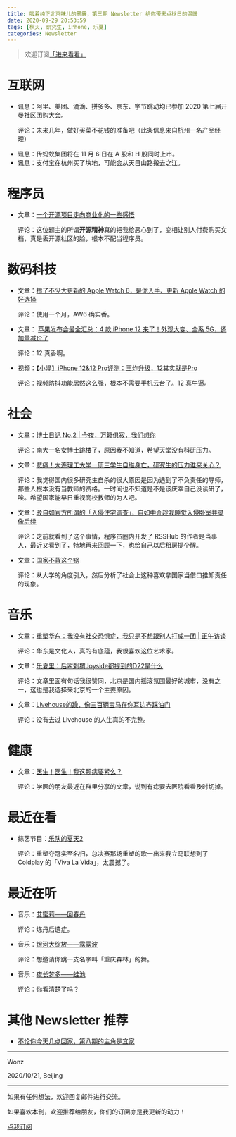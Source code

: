 ```yaml
---
title: 吸着纯正北京味儿的雾霾，第三期 Newsletter 给你带来点秋日的温暖
date: 2020-09-29 20:53:59
tags: [秋天, 研究生, iPhone, 乐夏]
categories: Newsletter
---
```


> 欢迎订阅[「进来看看」](https://wonz.hedwig.pub)

<!--more-->

# 互联网

* 讯息：阿里、美团、滴滴、拼多多、京东、字节跳动均已参加 2020 第七届开曼社区团购大会。

  评论：未来几年，做好买菜不花钱的准备吧（此条信息来自杭州一名产品经理）

- 讯息：传蚂蚁集团将在 11 月 6 日在 A 股和 H 股同时上市。
- 讯息：支付宝在杭州买了块地，可能会从天目山路搬去之江。

# 程序员

* 文章：[一个开源项目走向商业化的一些感悟](https://www.v2ex.com/t/711701?p=1)

  评论：这位题主的所谓**开源精神**真的把我给恶心到了，变相让别人付费购买文档，真是丢开源社区的脸，根本不配当程序员。


# 数码科技

* 文章：[攒了不少大更新的 Apple Watch 6，是你入手、更新 Apple Watch 的好选择](https://mp.weixin.qq.com/s?__biz=MzU4Mjg3MDAyMQ==&mid=2247504606&idx=1&sn=349c301a102ffa23323bda24e863d5b8&chksm=fdb327b4cac4aea27bda4e50789c9cdef2b052557f5f0896adb2e0786898158890d0a715df4b&mpshare=1&scene=1&srcid=1017lbP2zyLTCjKrZ75huBX2&sharer_sharetime=1603281311889&sharer_shareid=98be2b754936f08d103cd3be4f2da5d7#rd)

  评论：使用一个月，AW6 确实香。

- 文章： [苹果发布会最全汇总：4 款 iPhone 12 来了！外观大变、全系 5G，还加量减价了](https://mp.weixin.qq.com/s?__biz=MjM5MjAyNDUyMA==&mid=2650584930&idx=1&sn=751a993e9945c6a604487735ded34728&chksm=bea485c589d30cd3559815d82dbd18fbeace8cbdc3c118d1b17428b42011689b827dca31abf2&mpshare=1&scene=1&srcid=1017ueEZefZCzK8wXcjgfTXW&sharer_sharetime=1603281342428&sharer_shareid=98be2b754936f08d103cd3be4f2da5d7#rd)

  评论：12 真香啊。

- 视频：[【小泽】iPhone 12&12 Pro评测：王炸升级，12其实就是Pro](https://www.bilibili.com/video/BV1gr4y1w7pf?from=search&seid=8854288978560354121)

  评论：视频防抖功能居然这么强，根本不需要手机云台了。12 真牛逼。

# 社会

- 文章：[博士日记 No.2 | 今夜，万籁俱寂，我们想你](https://mp.weixin.qq.com/s?__biz=MzIyMjMyNjI1OQ==&mid=2247493727&idx=1&sn=6e248c5925be599a88e5650737754a42&chksm=e82d94c3df5a1dd5aaecc9ca29168b8185b76676ef36d3adaad99e48dcabfd1118c7d3d610e3&mpshare=1&scene=1&srcid=0920YEFG1SrrOehLfcdQUVOy&sharer_sharetime=1600688046918&sharer_shareid=98be2b754936f08d103cd3be4f2da5d7#rd)

  评论：南大一名女博士跳楼了，原因我不知道，希望天堂没有科研压力。

- 文章：[悲痛！大连理工大学一研三学生自缢身亡，研究生的压力谁来关心？](https://mp.weixin.qq.com/s?__biz=MzU2NjM3Mzk0Nw==&mid=2247549367&idx=1&sn=77c101574ebee54baec35b4608ac6ed7&chksm=fcaf3ae3cbd8b3f590b7a625dd6d82700a35a0aa0582d07fd5b587fb2124de138985f2464f7e&mpshare=1&scene=1&srcid=1021dA4euVDwKDX4h6Jb4N18&sharer_sharetime=1603288545847&sharer_shareid=98be2b754936f08d103cd3be4f2da5d7#rd)

  评论：我觉得国内很多研究生自杀的很大原因是因为遇到了不负责任的导师，那些人根本没有当教师的资格。一时间也不知道是不是该庆幸自己没读研了，唉。希望国家能早日重视高校教师的为人吧。
  
- 文章：[驳自如官方所谓的「入侵住宅调查」，自如中介趁我睡觉入侵卧室并录像后续](https://www.v2ex.com/t/690252?p=1)

  评论：之前就看到了这个事情，程序员圈内开发了 RSSHub 的作者是当事人，最近又看到了，特地再来回顾一下，也给自己以后租房提个醒。

- 文章：[国家不背这个锅](https://mp.weixin.qq.com/s?__biz=MjM5ODAzNTc2NA==&mid=2652886338&idx=1&sn=b0e78228b1ee84f7c2e921997ba2024a&chksm=bd3b9d198a4c140f576eba5b2ce4d218b0149b27afa8aa41a6fa66c959fd43d006fe1c37f797&mpshare=1&scene=1&srcid=1017xCVbU0RIjdpWUu7JxPRI&sharer_sharetime=1602907970316&sharer_shareid=98be2b754936f08d103cd3be4f2da5d7#rd)

  评论：从大学的角度引入，然后分析了社会上这种喜欢拿国家当借口推卸责任的现象。


# 音乐

* 文章：[重塑华东：我没有社交恐惧症，我只是不想跟别人打成一团 | 正午访谈](https://mp.weixin.qq.com/s?__biz=MzAxMzMzODcyNQ==&mid=2652485278&idx=1&sn=88049fe1d37a66a858a184db974ac174&chksm=80490794b73e8e82e1eb42e27585f4891fd2015e68165da33e5580141c361faceffd86c0c1b8&mpshare=1&scene=1&srcid=1012xipkqpbWhPdGkA1I1hIj&sharer_sharetime=1602467057265&sharer_shareid=98be2b754936f08d103cd3be4f2da5d7#rd)

  评论：华东是文化人，真的有底蕴，我很喜欢这位艺术家。

* 文章：[乐夏里：后鲨刺猬Joyside都提到的D22是什么](https://mp.weixin.qq.com/s?__biz=MzAwOTQ4MDk3Mg==&mid=2247486066&idx=1&sn=d3046c9a9d0777b749f138bddae85423&chksm=9b5fb411ac283d07d79a5a3e32c431661ff695a687104ba7cca6b481ba492917c353302c905a&mpshare=1&scene=1&srcid=1017TPU0Bn2rXFh5RIJKbynz&sharer_sharetime=1603281292777&sharer_shareid=98be2b754936f08d103cd3be4f2da5d7#rd)

  评论：文章里面有句话我很赞同，北京是国内摇滚氛围最好的城市，没有之一，这也是我选择来北京的一个主要原因。

- 文章：[Livehouse的躁，像三百辆宝马在你耳边齐踩油门](https://mp.weixin.qq.com/s?__biz=MjM5ODc5MDM2MA==&mid=2651741892&idx=1&sn=dab6e795262446ce3fa5b21cebf9d21b&chksm=bd3fab738a4822653dcc75c6328fbe55d9330f1def2c8c11c82a49de35af1feb79f813cd401b&mpshare=1&scene=1&srcid=1021MywVhHZFyrhA252fhTDO&sharer_sharetime=1603264659432&sharer_shareid=98be2b754936f08d103cd3be4f2da5d7#rd)

  评论：没有去过 Livehouse 的人生真的不完整。

# 健康

- 文章：[医生！医生！我这颗痣要紧么？](https://mp.weixin.qq.com/s?__biz=MjM5NjE3NzY5OQ==&mid=2650872638&idx=1&sn=2f2ae4c5a552ea5a67884924e5ebbd9b&chksm=bd1889728a6f00647c6472f4867f787c06c42910f34ba53884c1a32a40b0d7950a38642f835b&mpshare=1&scene=1&srcid=10172duTUA3gIsFzucelNznK&sharer_sharetime=1602907734993&sharer_shareid=98be2b754936f08d103cd3be4f2da5d7#rd)

  评论：学医的朋友最近在群里分享的文章，说到有痣要去医院看看及时切掉。

# 最近在看

* 综艺节目：[乐队的夏天2](https://www.iqiyi.com/v_t494dfc2x0.html)

  评论：重塑夺冠实至名归，总决赛那场重塑的歌一出来我立马联想到了 Coldplay 的「Viva La Vida」，太震撼了。

# 最近在听

* 音乐：[艾蜜莉——回春丹](https://music.163.com/#/song?id=1429237296)

  评论：炼丹后遗症。

- 音乐：[银河大绽放——露露波](https://music.163.com/#/song?id=1378670517)

  评论：想邀请你跳一支名字叫「重庆森林」的舞。

- 音乐：[夜长梦多——蛙池](https://music.163.com/#/song?id=1441290403)

  评论：你看清楚了吗？

# 其他 Newsletter 推荐

* [不论你今天几点回家，第八期的主角是宜家](https://zmd.hedwig.pub/i/bu-lun-ni-jin-tian-ji-dian-hui-jia-di-ba-qi-de-zhu-jiao-shi-yi-jia)

----

Wonz

2020/10/21, Beijing

----

如果有任何想法，欢迎回复邮件进行交流。

如果喜欢本刊，欢迎推荐给朋友，你们的订阅亦是我更新的动力！

[点我订阅](https://wonz.hedwig.pub)
